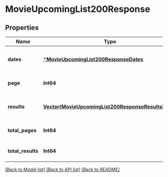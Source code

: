 # MovieUpcomingList200Response


## Properties
Name | Type | Description | Notes
------------ | ------------- | ------------- | -------------
**dates** | [***MovieUpcomingList200ResponseDates**](MovieUpcomingList200ResponseDates.md) |  | [optional] [default to nothing]
**page** | **Int64** |  | [optional] [default to 0]
**results** | [**Vector{MovieUpcomingList200ResponseResultsInner}**](MovieUpcomingList200ResponseResultsInner.md) |  | [optional] [default to nothing]
**total_pages** | **Int64** |  | [optional] [default to 0]
**total_results** | **Int64** |  | [optional] [default to 0]


[[Back to Model list]](../README.md#models) [[Back to API list]](../README.md#api-endpoints) [[Back to README]](../README.md)


